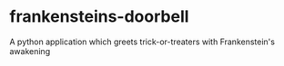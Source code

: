 # frankensteins-doorbell
A python application which greets trick-or-treaters with Frankenstein's awakening
